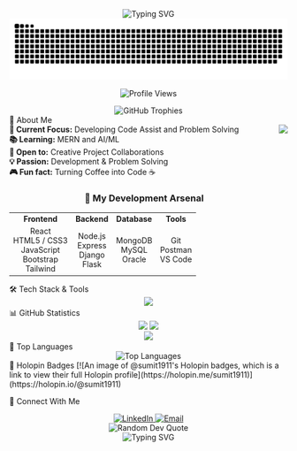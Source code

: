 <div align="center">
  <img src="https://readme-typing-svg.herokuapp.com?font=Fira+Code&size=32&duration=3000&pause=1000&color=F7F7F7&center=true&vCenter=true&width=600&lines=Hi+👋,+I'm+Sumit+Kumar;Full+Stack+Developer;Code+Enthusiast;Problem+Solver" alt="Typing SVG" />
</div>
<div align="center">
  <img src="https://raw.githubusercontent.com/platane/snk/output/github-contribution-grid-snake-dark.svg" alt="Snake animation" />
</div>
<p align="center">
  <img src="https://komarev.com/ghpvc/?username=sumit1911&label=Profile%20views&color=0e75b6&style=for-the-badge" alt="Profile Views"/>
</p>

<div align="center">
  <img src="https://github-profile-trophy.vercel.app/?username=sumit1911&theme=darkhub&no-frame=true&no-bg=true&margin-w=15&margin-h=15&column=7" alt="GitHub Trophies"/>
</div>
🚀 About Me
<div align="center">
  <img align="right" height="150" src="https://user-images.githubusercontent.com/74038190/229223263-cf2e4b07-2615-4f87-9c38-e37600f8381a.gif"/>
  <div align="left" style="margin-bottom: 20px;">
    <b>🎯 Current Focus:</b> Developing Code Assist and Problem Solving<br>
    <b>📚 Learning:</b> MERN and AI/ML<br>
    <b>🤝 Open to:</b> Creative Project Collaborations<br>
    <b>💡 Passion:</b> Development & Problem Solving<br>
    <b>🎮 Fun fact:</b> Turning Coffee into Code ☕
  </div>
</div>
<div align="center">
  <h3>🎯 My Development Arsenal</h3>
  <table>
    <tr>
      <td align="center"><b>Frontend</b></td>
      <td align="center"><b>Backend</b></td>
      <td align="center"><b>Database</b></td>
      <td align="center"><b>Tools</b></td>
    </tr>
    <tr>
      <td align="center">
        React <br>
        HTML5 / CSS3 <br>
        JavaScript <br>
        Bootstrap <br>
        Tailwind
      </td>
      <td align="center">
        Node.js <br>
        Express <br>
        Django <br>
        Flask <br>
      </td>
      <td align="center">
        MongoDB <br>
        MySQL <br>
        Oracle
      </td>
      <td align="center">
        Git <br>
        Postman <br>
        VS Code <br>
      </td>
    </tr>
  </table>
</div>
🛠️ Tech Stack & Tools
<div align="center">
  <img src="https://skillicons.dev/icons?i=react,nodejs,express,mongodb,javascript,python,java,cpp,git,bootstrap,tailwind,html,css,mysql,postman,vscode&perline=8" />
</div>
📊 GitHub Statistics
<div align="center">
  <img src="https://github-readme-stats.vercel.app/api?username=sumit1911&show_icons=true&theme=radical&hide_border=true&bg_color=0D1117" width="400"/>
  <img src="https://github-readme-streak-stats.herokuapp.com/?user=sumit1911&theme=radical&hide_border=true&background=0D1117" width="400"/>
</div>
<div align="center">
  <img src="https://github-readme-activity-graph.vercel.app/graph?username=sumit1911&theme=react-dark&hide_border=true" width="800"/>
</div>
🌟 Top Languages
<div align="center">
  <img src="https://github-readme-stats.vercel.app/api/top-langs/?username=sumit1911&theme=radical&hide_border=true&bg_color=0D1117&layout=compact" alt="Top Languages" />
</div>
🎯 Holopin Badges
[![An image of @sumit1911's Holopin badges, which is a link to view their full Holopin profile](https://holopin.me/sumit1911)](https://holopin.io/@sumit1911)

🤝 Connect With Me
<div align="center">
  <a href="https://www.linkedin.com/in/sumit-kumar-174563249/">
    <img src="https://img.shields.io/badge/LinkedIn-0077B5?style=for-the-badge&logo=linkedin&logoColor=white" alt="LinkedIn"/>
  </a>
  <a href="mailto:sk3700844@gmail.com">
    <img src="https://img.shields.io/badge/Gmail-D14836?style=for-the-badge&logo=gmail&logoColor=white" alt="Email"/>
  </a>
</div>

<div align="center">
  <img src="https://quotes-github-readme.vercel.app/api?type=horizontal&theme=radical" alt="Random Dev Quote"/>
</div>
<div align="center">
  <img src="https://readme-typing-svg.herokuapp.com?font=Fira+Code&size=24&duration=3000&pause=1000&color=F7F7F7&center=true&vCenter=true&width=600&lines=Thanks+for+visiting!;Let's+connect+and+create+something+amazing!" alt="Typing SVG" />
</div>
